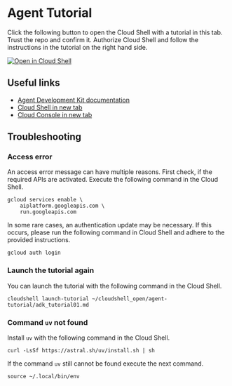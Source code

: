 # Agent Tutorial

Click the following button to open the Cloud Shell with a tutorial in this tab.
Trust the repo and confirm it. Authorize Cloud Shell and follow the instructions
in the tutorial on the right hand side.

[![Open in Cloud Shell](https://gstatic.com/cloudssh/images/open-btn.png)](https://ssh.cloud.google.com/cloudshell/open?cloudshell_git_repo=https://github.com/fuxs/agent-tutorial.git&cloudshell_tutorial=adk_tutorial01.md)

## Useful links

* <a target="_blank" href="https://google.github.io/adk-docs/">Agent Development Kit documentation</a>
* <a target="_blank" href="https://shell.cloud.google.com/?show=ide%2Cterminal">Cloud Shell in new tab</a>
* <a target="_blank" href="https://console.cloud.google.com/welcome">Cloud Console in new tab</a>

## Troubleshooting

### Access error

An access error message can have multiple reasons. First check, if the required
APIs are activated. Execute the following command in the Cloud Shell.

```shell
gcloud services enable \
    aiplatform.googleapis.com \
    run.googleapis.com
```

In some rare cases, an authentication update may be necessary. If this occurs,
please run the following command in Cloud Shell and adhere to the provided
instructions.

```shell
gcloud auth login
```

### Launch the tutorial again

You can launch the tutorial with the following command in the Cloud Shell.

```shell
cloudshell launch-tutorial ~/cloudshell_open/agent-tutorial/adk_tutorial01.md
```

### Command `uv` not found

Install `uv` with the following command in the Cloud Shell.

```shell
curl -LsSf https://astral.sh/uv/install.sh | sh
```

If the command `uv` still cannot be found execute the next command.

```shell
source ~/.local/bin/env
```

